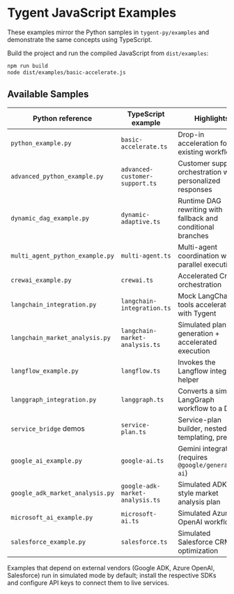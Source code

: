 # Tygent JavaScript Examples

These examples mirror the Python samples in `tygent-py/examples` and demonstrate the
same concepts using TypeScript.

Build the project and run the compiled JavaScript from `dist/examples`:

```bash
npm run build
node dist/examples/basic-accelerate.js
```

## Available Samples

| Python reference                         | TypeScript example                     | Highlights |
|-----------------------------------------|----------------------------------------|-----------|
| `python_example.py`                     | `basic-accelerate.ts`                  | Drop-in acceleration for existing workflows |
| `advanced_python_example.py`            | `advanced-customer-support.ts`         | Customer support orchestration with personalized responses |
| `dynamic_dag_example.py`                | `dynamic-adaptive.ts`                  | Runtime DAG rewriting with fallback and conditional branches |
| `multi_agent_python_example.py`         | `multi-agent.ts`                       | Multi-agent coordination with parallel execution |
| `crewai_example.py`                     | `crewai.ts`                            | Accelerated CrewAI orchestration |
| `langchain_integration.py`              | `langchain-integration.ts`             | Mock LangChain tools accelerated with Tygent |
| `langchain_market_analysis.py`          | `langchain-market-analysis.ts`         | Simulated plan generation + accelerated execution |
| `langflow_example.py`                   | `langflow.ts`                          | Invokes the Langflow integration helper |
| `langgraph_integration.py`              | `langgraph.ts`                         | Converts a simple LangGraph workflow to a DAG |
| `service_bridge` demos                  | `service-plan.ts`                      | Service-plan builder, nested templating, prefetch |
| `google_ai_example.py`                  | `google-ai.ts`                         | Gemini integration (requires `@google/generative-ai`) |
| `google_adk_market_analysis.py`         | `google-adk-market-analysis.ts`        | Simulated ADK-style market analysis plan |
| `microsoft_ai_example.py`               | `microsoft-ai.ts`                      | Simulated Azure OpenAI workflow |
| `salesforce_example.py`                 | `salesforce.ts`                        | Simulated Salesforce CRM optimization |

Examples that depend on external vendors (Google ADK, Azure OpenAI, Salesforce)
run in simulated mode by default; install the respective SDKs and configure API
keys to connect them to live services.

